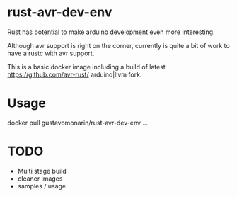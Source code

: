 # rust-avr-dev-env

Rust has potential to make arduino development even more interesting.

Although avr support is right on the corner, currently is quite a bit of work to have a rustc with avr support. 

This is a basic docker image including a build of latest https://github.com/avr-rust/ arduino|llvm fork.

# Usage

docker pull gustavomonarin/rust-avr-dev-env
 ...
 
 
# TODO
* Multi stage build
* cleaner images
* samples / usage
